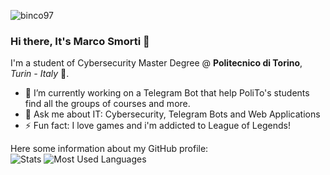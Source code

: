 <p align="left"> <img src="https://komarev.com/ghpvc/?username=GrayNeel&label=Profile%20views&color=0e75b6&style=flat" alt="binco97" /> </p>

### Hi there, It's Marco Smorti 👋

I'm a student of Cybersecurity Master Degree @ **Politecnico di Torino**, *Turin - Italy* 🏫.
* 🔭 I’m currently working on a Telegram Bot that help PoliTo's students find all the groups of courses and more. 
* 💬 Ask me about IT: Cybersecurity, Telegram Bots and Web Applications
* ⚡ Fun fact: I love games and i'm addicted to League of Legends!


Here some information about my GitHub profile:  
![Stats](https://github-readme-stats.vercel.app/api?username=grayneel&count_private=true&show_icons=true&theme=react&hide=stars&hide_border=true&custom_title=Stats) ![Most Used Languages](https://github-readme-stats.vercel.app/api/top-langs/?username=GrayNeel&layout=compact&langs_count=8&theme=react&hide_border=true)
